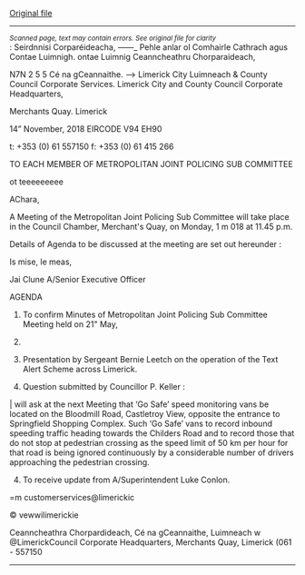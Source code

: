 [Original file](https://www.limerick.ie/sites/default/files/media/documents/2018-11/agenda%20met%20jpc%20meeting%2019%20nov.pdf)

---
*<small>Scanned page, text may contain errors. See original file for clarity</small>*  
: Seirdnnisi Corparéideacha,
_—_—_ Pehle anlar ol Comhairle Cathrach agus Contae Luimnigh.
ontae Luimnig Ceanncheathru Chorparaideach,

N7N 2 5 5 Cé na gCeannaithe.
—> Limerick City Luimneach
& County Council
Corporate Services.
Limerick City and County Council
Corporate Headquarters,

Merchants Quay.
Limerick

14” November, 2018 EIRCODE V94 EH90

t: +353 (0) 61 557150
f: +353 (0) 61 415 266

TO EACH MEMBER OF METROPOLITAN JOINT POLICING SUB COMMITTEE

ot teeeeeeeee

AChara,

A Meeting of the Metropolitan Joint Policing Sub Committee will take place in the Council Chamber,
Merchant's Quay, on Monday, 1 m 018 at 11.45 p.m.

Details of Agenda to be discussed at the meeting are set out hereunder :

Is mise, le meas,

Jai Clune
A/Senior Executive Officer

AGENDA

1. To confirm Minutes of Metropolitan Joint Policing Sub Committee Meeting held on 21" May,
2018.

2. Presentation by Sergeant Bernie Leetch on the operation of the Text Alert Scheme across
Limerick.

3. Question submitted by Councillor P. Keller :

| will ask at the next Meeting that ‘Go Safe’ speed monitoring vans be located on the
Bloodmill Road, Castletroy View, opposite the entrance to Springfield Shopping Complex.
Such ‘Go Safe’ vans to record inbound speeding traffic heading towards the Childers Road
and to record those that do not stop at pedestrian crossing as the speed limit of 50 km per
hour for that road is being ignored continuously by a considerable number of drivers
approaching the pedestrian crossing.

4. To receive update from A/Superintendent Luke Conlon.

=m customerservices@limerickic

© vewwilimerickie

Ceanncheathra Chorpardideach, Cé na gCeannaithe, Luimneach w @LimerickCouncil
Corporate Headquarters, Merchants Quay, Limerick (061 - 557150


---
